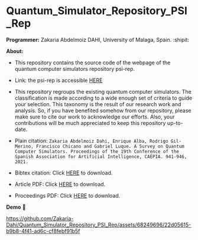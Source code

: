 # Quantum_Simulator_Repository_PSI_Rep

**Programmer:** Zakaria Abdelmoiz DAHI, University of Malaga, Spain. :shipit:

**About:** 

- This repository contains the source code of the webpage of the quantum computer simulators repository psi-rep.

- Link: the psi-rep is accessible [HERE](https://zakaria-dahi.github.io/Quantum_Simulator_Repository_PSI_Rep/index.html)

- This repository regroups the existing quantum computer simulators. The classification is made according to a wide enough set of criteria to guide your selection. This taxonomy is the result of our research work and analysis. So, if you have benefited somehow from our repository, please make sure to cite our work to acknowledge our efforts. Also, your contributions will be much appreciated to keep this repository up-to-date.
- Plain citation: ``Zakaria Abdelmoiz Dahi, Enrique Alba, Rodrigo Gil-Merino, Francisco Chicano and Gabriel Luque. A Survey on Quantum Computer Simulators. Proceedings of the 19th Conference of the Spanish Association for Artificial Intelligence, CAEPIA. 941-946, 2021.`` 
- Bibtex citation:  Click [HERE](assets/Text/reference.txt) to download.
- Article PDF: Click [HERE](assets/pdfs/article.pdf) to download.
- Proceedings PDF: Click [HERE](https://caepia20-21.uma.es/inicio_files/caepia20-21-actas.pdf) to download.

**Demo** :movie_camera:



https://github.com/Zakaria-Dahi/Quantum_Simulator_Repository_PSI_Rep/assets/68249696/22d05615-b9b8-4f41-ad6c-cf8febf91b5f

